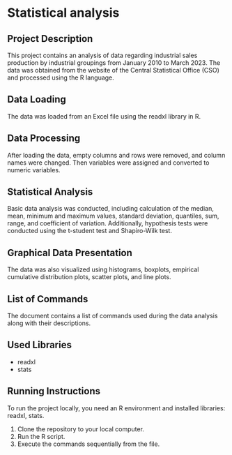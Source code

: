 # Statistical analysis

## Project Description
This project contains an analysis of data regarding industrial sales production by industrial groupings from January 2010 to March 2023. The data was obtained from the website of the Central Statistical Office (CSO) and processed using the R language.

## Data Loading
The data was loaded from an Excel file using the readxl library in R.

## Data Processing
After loading the data, empty columns and rows were removed, and column names were changed. Then variables were assigned and converted to numeric variables.

## Statistical Analysis
Basic data analysis was conducted, including calculation of the median, mean, minimum and maximum values, standard deviation, quantiles, sum, range, and coefficient of variation. Additionally, hypothesis tests were conducted using the t-student test and Shapiro-Wilk test.

## Graphical Data Presentation
The data was also visualized using histograms, boxplots, empirical cumulative distribution plots, scatter plots, and line plots.

## List of Commands
The document contains a list of commands used during the data analysis along with their descriptions.

## Used Libraries
- readxl
- stats

## Running Instructions
To run the project locally, you need an R environment and installed libraries: readxl, stats.
1. Clone the repository to your local computer.
2. Run the R script.
3. Execute the commands sequentially from the file.
